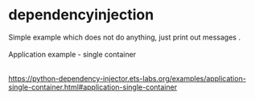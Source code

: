 # dependencyinjection
Simple example which does not do anything, just print out messages . <br><br>
Application example - single container<br><br>

https://python-dependency-injector.ets-labs.org/examples/application-single-container.html#application-single-container